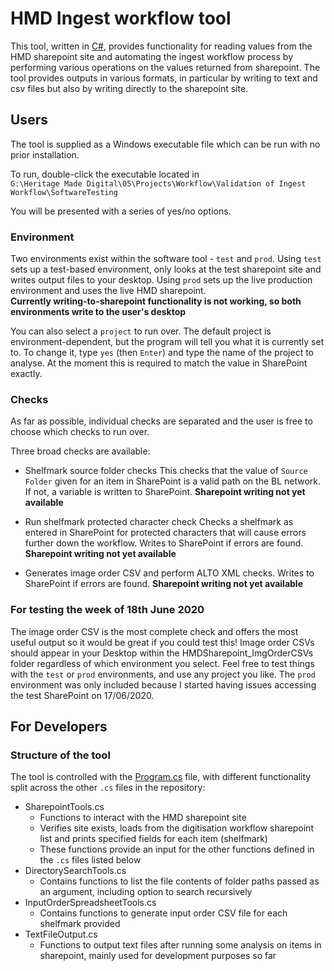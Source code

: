 ﻿# HMD Ingest workflow tool 
This tool, written in [C#](https://en.wikipedia.org/wiki/C_Sharp_(programming_language)), provides functionality for reading values from the HMD sharepoint site and automating the ingest workflow process by performing various operations on the values returned from sharepoint. The tool provides outputs in various formats, in particular by writing to text and csv files but also by writing directly to the sharepoint site.


## Users
The tool is supplied as a Windows executable file which can be run with no prior installation.

To run, double-click the executable located in   
```G:\Heritage Made Digital\05\Projects\Workflow\Validation of Ingest Workflow\SoftwareTesting```

You will be presented with a series of yes/no options.

### Environment

Two environments exist within the software tool - `test` and `prod`. Using `test` sets up a test-based environment, only looks at the test sharepoint site and writes output files to your desktop. Using `prod` sets up the live production environment and uses the live HMD sharepoint.  
**Currently writing-to-sharepoint functionality is not working, so both environments write to the user's desktop** 

You can also select a `project` to run over. The default project is environment-dependent, but the program will tell you what it is currently set to. To change it, type `yes` (then `Enter`) and type the name of the project to analyse. At the moment 
this is required to match the value in SharePoint exactly.

### Checks
As far as possible, individual checks are separated and the user is free to choose which checks to run over. 

Three broad checks are available:
- Shelfmark source folder checks
This checks that the value of `Source Folder` given for an item in SharePoint is a valid path on the BL network. If not, a variable is written to SharePoint. **Sharepoint writing not yet available**

- Run shelfmark protected character check
Checks a shelfmark as entered in SharePoint for protected characters that will cause errors further down the workflow. Writes to SharePoint if errors are found. **Sharepoint writing not yet available**

- Generates image order CSV and perform ALTO XML checks. Writes to SharePoint if errors are found. 
**Sharepoint writing not yet available**

### For testing the week of 18th June 2020
The image order CSV is the most complete check and offers the most useful output so it would be great if you could test this! Image order CSVs should appear in your Desktop within the HMDSharepoint_ImgOrderCSVs folder regardless of which environment you select. Feel free to test things with the `test` or `prod` environments, and use any project you like. The `prod` environment was only included because I started having issues accessing the test SharePoint on 17/06/2020.



## For Developers
### Structure of the tool
The tool is controlled with the [Program.cs](./Program.cs) file, with different functionality split across the other `.cs` files in the repository: 

- SharepointTools.cs
    - Functions to interact with the HMD sharepoint site
    - Verifies site exists, loads from the digitisation workflow sharepoint list and prints specified fields for each item (shelfmark)
    - These functions provide an input for the other functions defined in the `.cs` files listed below
- DirectorySearchTools.cs
    - Contains functions to list the file contents of folder paths passed as an argument, including option to search recursively
- InputOrderSpreadsheetTools.cs
    - Contains functions to generate input order CSV file for each shelfmark provided
- TextFileOutput.cs
    - Functions to output text files after running some analysis on items in sharepoint, mainly used for development purposes so far





